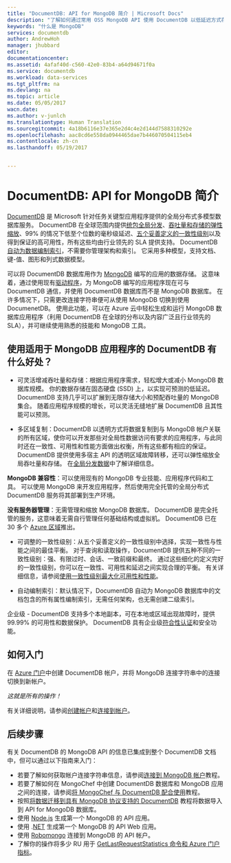 ```yaml
---
title: "DocumentDB: API for MongoDB 简介 | Microsoft Docs"
description: "了解如何通过常用 OSS MongoDB API 使用 DocumentDB 以低延迟方式存储和查询大量 JSON 文档。"
keywords: "什么是 MongoDB"
services: documentdb
author: AndrewHoh
manager: jhubbard
editor: 
documentationcenter: 
ms.assetid: 4afaf40d-c560-42e0-83b4-a64d94671f0a
ms.service: documentdb
ms.workload: data-services
ms.tgt_pltfrm: na
ms.devlang: na
ms.topic: article
ms.date: 05/05/2017
wacn.date: 
ms.author: v-junlch
ms.translationtype: Human Translation
ms.sourcegitcommit: 4a18b6116e37e365e2d4c4e2d144d7588310292e
ms.openlocfilehash: aac8cd6e558da0944465dae7b446070504115eb4
ms.contentlocale: zh-cn
ms.lasthandoff: 05/19/2017


---
```

# <a name="introduction-to-azure-documentdb-api-for-mongodb"></a>DocumentDB: API for MongoDB 简介

[DocumentDB](./documentdb-resources.md) 是 Microsoft 针对任务关键型应用程序提供的全局分布式多模型数据库服务。 DocumentDB 在全球范围内提供[统包全局分发](../documentdb/documentdb-distribute-data-globally.md)、[吞吐量和存储的弹性缩放](../documentdb/documentdb-partition-data.md)、99% 的情况下低至个位数的毫秒级延迟、[五个妥善定义的一致性级别](../documentdb/documentdb-consistency-levels.md)以及得到保证的高可用性，所有这些均由行业领先的 SLA 提供支持。 DocumentDB [自动为数据编制索引](http://www.vldb.org/pvldb/vol8/p1668-shukla.pdf)，不需要你管理架构和索引。 它采用多种模型，支持文档、键-值、图形和列式数据模型。 

可以将 DocumentDB 数据库用作为 [MongoDB](https://docs.mongodb.com/manual/introduction/) 编写的应用的数据存储。 这意味着，通过使用现有[驱动程序](https://docs.mongodb.org/ecosystem/drivers/)，为 MongoDB 编写的应用程序现在可与 DocumentDB 通信，并使用 DocumentDB 数据库而不是 MongoDB 数据库。 在许多情况下，只需更改连接字符串便可从使用 MongoDB 切换到使用 DocumenetDB。 使用此功能，可以在 Azure 云中轻松生成和运行 MongoDB 数据库应用程序（利用 DocumentDB 在全球的分布以及内容广泛且行业领先的 SLA），并可继续使用熟悉的技能和 MongoDB 工具。


## <a name="what-is-the-benefit-of-using-azure-documentdb-for-mongodb-applications"></a>使用适用于 MongoDB 应用程序的 DocumentDB 有什么好处？

- 可灵活增减吞吐量和存储：根据应用程序需求，轻松增大或减小 MongoDB 数据库规模。 你的数据存储在固态硬盘 (SSD) 上，以实现可预测的低延迟。 DocumentDB 支持几乎可以扩展到无限存储大小和预配吞吐量的 MongoDB 集合。 随着应用程序规模的增长，可以灵活无缝地扩展 DocumentDB 且其性能可以预测。 

- 多区域复制：DocumentDB 以透明方式将数据复制到与 MongoDB 帐户关联的所有区域，使你可以开发那些对全局性数据访问有要求的应用程序，与此同时还在一致性、可用性和性能方面做出权衡，所有这些都有相应的保证。 DocumentDB 提供使用多宿主 API 的透明区域故障转移，还可以弹性缩放全局吞吐量和存储。 在[全局分发数据](documentdb-distribute-data-globally.md)中了解详细信息。

**MongoDB 兼容性**：可以使用现有的 MongoDB 专业技能、应用程序代码和工具。 可以使用 MongoDB 来开发应用程序，然后使用完全托管的全局分布式 DocumentDB 服务将其部署到生产环境。

**没有服务器管理**：无需管理和缩放 MongoDB 数据库。 DocumentDB 是完全托管的服务，这意味着无需自行管理任何基础结构或虚拟机。 DocumentDB 已在 30 多个 [Azure 区域](https://azure.microsoft.com/regions/services/)推出。

- 可调整的一致性级别：从五个妥善定义的一致性级别中选择，实现一致性与性能之间的最佳平衡。 对于查询和读取操作，DocumentDB 提供五种不同的一致性级别：强、有限过时、会话、一致前缀和最终。 通过这些细化的定义完好的一致性级别，你可以在一致性、可用性和延迟之间实现合理的平衡。 有关详细信息，请参阅[使用一致性级别最大化可用性和性能](documentdb-consistency-levels.md)。

- 自动编制索引：默认情况下，DocumentDB 自动为 MongoDB 数据库中的文档包含的所有属性编制索引，无需任何架构，也无需创建二级索引。

企业级 - DocumentDB 支持多个本地副本，可在本地或区域出现故障时，提供 99.99% 的可用性和数据保护。 DocumentDB 具有企业级[符合性认证](https://www.microsoft.com/trustcenter)和安全功能。 

## <a name="how-to-get-started"></a>如何入门

在 [Azure 门户](https://portal.azure.cn)中创建 DocumentDB 帐户，并将 MongoDB 连接字符串中的连接切换到新帐户。 

*这就是所有的操作！*

有关详细说明，请参阅[创建帐户](documentdb-create-account.md)和[连接到帐户](documentdb-connect-mongodb-account.md)。

## <a name="next-steps"></a>后续步骤

有关 DocumentDB 的 MongoDB API 的信息已集成到整个 DocumentDB 文档中，但可以通过以下指南来入门：

- 若要了解如何获取帐户连接字符串信息，请参阅[连接到 MongoDB 帐户](documentdb-connect-mongodb-account.md)教程。
- 若要了解如何在 MongoChef 中创建 DocumentDB 数据库和 MongoDB 应用之间的连接，请参阅[将 MongoChef 与 DocumentDB 配合使用](documentdb-mongodb-mongochef.md)教程。
- 按照[将数据迁移到具有 MongoDB 协议支持的 DocumentDB](documentdb-mongodb-migrate.md) 教程将数据导入到 API for MongoDB 数据库。
- 使用 [Node.js](documentdb-mongodb-samples.md) 生成第一个 MongoDB 的 API 应用。
- 使用 .[NET](documentdb-mongodb-application.md) 生成第一个 MongoDB 的 API Web 应用。
- 使用 [Robomongo](documentdb-mongodb-robomongo.md) 连接到 MongoDB 的 API 帐户。
- 了解你的操作将多少 RU 用于 [GetLastRequestStatistics 命令和 Azure 门户指标](documentdb-request-units.md#GetLastRequestStatistics)。

